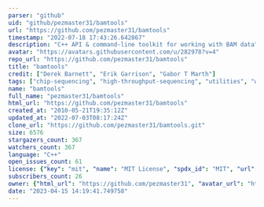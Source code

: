 ```yaml
---
parser: "github"
uid: "github/pezmaster31/bamtools"
url: "https://github.com/pezmaster31/bamtools"
timestamp: "2022-07-18 17:43:26.642867"
description: "C++ API & command-line toolkit for working with BAM data"
avatar: "https://avatars.githubusercontent.com/u/282978?v=4"
repo_url: "https://github.com/pezmaster31/bamtools"
title: "bamtools"
credit: ["Derek Barnett", "Erik Garrison", "Gabor T Marth"]
tags: ["chip-sequencing", "high-throughput-sequencing", "utilities", "wgs-analysis"]
name: "bamtools"
full_name: "pezmaster31/bamtools"
html_url: "https://github.com/pezmaster31/bamtools"
created_at: "2010-05-21T19:35:12Z"
updated_at: "2022-07-03T08:17:24Z"
clone_url: "https://github.com/pezmaster31/bamtools.git"
size: 6576
stargazers_count: 367
watchers_count: 367
language: "C++"
open_issues_count: 61
license: {"key": "mit", "name": "MIT License", "spdx_id": "MIT", "url": "https://api.github.com/licenses/mit", "node_id": "MDc6TGljZW5zZTEz"}
subscribers_count: 26
owner: {"html_url": "https://github.com/pezmaster31", "avatar_url": "https://avatars.githubusercontent.com/u/282978?v=4", "login": "pezmaster31", "type": "User"}
date: "2023-04-15 14:19:41.749758"
---
```

